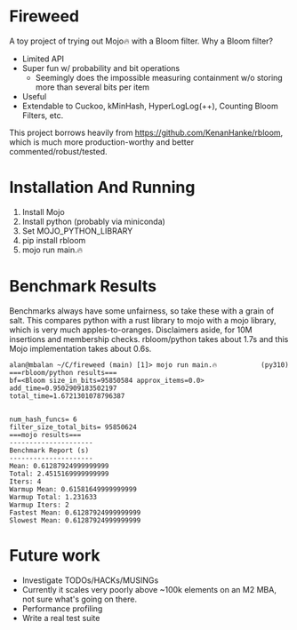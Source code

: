 # Fireweed
A toy project of trying out Mojo🔥 with a Bloom filter. Why a Bloom filter?
 * Limited API
 * Super fun w/ probability and bit operations
   * Seemingly does the impossible measuring containment w/o storing more than several bits per item
 * Useful
 * Extendable to Cuckoo, kMinHash, HyperLogLog(++), Counting Bloom Filters, etc.

This project borrows heavily from https://github.com/KenanHanke/rbloom, which is much more production-worthy and better commented/robust/tested.

# Installation And Running
1. Install Mojo
2. Install python (probably via miniconda)
3. Set MOJO_PYTHON_LIBRARY
4. pip install rbloom
5. mojo run main.🔥

# Benchmark Results
Benchmarks always have some unfairness, so take these with a grain of salt. This compares python with a rust library to mojo with a mojo library, which is very much apples-to-oranges. Disclaimers aside, for 10M insertions and membership checks. rbloom/python takes about 1.7s and this Mojo implementation takes about 0.6s.

```
alan@mbalan ~/C/fireweed (main) [1]> mojo run main.🔥           (py310) 
===rbloom/python results===
bf=<Bloom size_in_bits=95850584 approx_items=0.0>
add_time=0.9502909183502197
total_time=1.6721301078796387


num_hash_funcs= 6
filter_size_total_bits= 95850624
===mojo results===
---------------------
Benchmark Report (s)
---------------------
Mean: 0.61287924999999999
Total: 2.4515169999999999
Iters: 4
Warmup Mean: 0.61581649999999999
Warmup Total: 1.231633
Warmup Iters: 2
Fastest Mean: 0.61287924999999999
Slowest Mean: 0.61287924999999999
```

# Future work
 * Investigate TODOs/HACKs/MUSINGs
 * Currently it scales very poorly above ~100k elements on an M2 MBA, not sure what's going on there.
 * Performance profiling
 * Write a real test suite 

